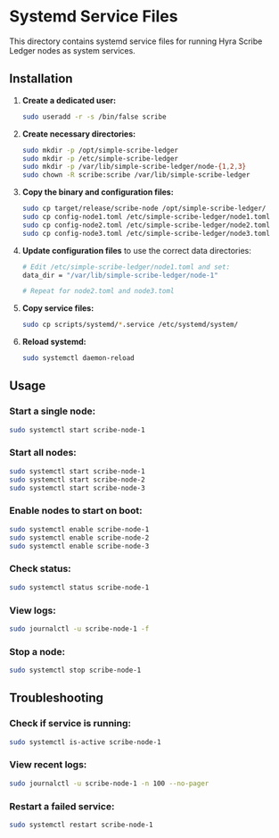 # Systemd Service Files

This directory contains systemd service files for running Hyra Scribe Ledger nodes as system services.

## Installation

1. **Create a dedicated user:**
   ```bash
   sudo useradd -r -s /bin/false scribe
   ```

2. **Create necessary directories:**
   ```bash
   sudo mkdir -p /opt/simple-scribe-ledger
   sudo mkdir -p /etc/simple-scribe-ledger
   sudo mkdir -p /var/lib/simple-scribe-ledger/node-{1,2,3}
   sudo chown -R scribe:scribe /var/lib/simple-scribe-ledger
   ```

3. **Copy the binary and configuration files:**
   ```bash
   sudo cp target/release/scribe-node /opt/simple-scribe-ledger/
   sudo cp config-node1.toml /etc/simple-scribe-ledger/node1.toml
   sudo cp config-node2.toml /etc/simple-scribe-ledger/node2.toml
   sudo cp config-node3.toml /etc/simple-scribe-ledger/node3.toml
   ```

4. **Update configuration files** to use the correct data directories:
   ```bash
   # Edit /etc/simple-scribe-ledger/node1.toml and set:
   data_dir = "/var/lib/simple-scribe-ledger/node-1"
   
   # Repeat for node2.toml and node3.toml
   ```

5. **Copy service files:**
   ```bash
   sudo cp scripts/systemd/*.service /etc/systemd/system/
   ```

6. **Reload systemd:**
   ```bash
   sudo systemctl daemon-reload
   ```

## Usage

### Start a single node:
```bash
sudo systemctl start scribe-node-1
```

### Start all nodes:
```bash
sudo systemctl start scribe-node-1
sudo systemctl start scribe-node-2
sudo systemctl start scribe-node-3
```

### Enable nodes to start on boot:
```bash
sudo systemctl enable scribe-node-1
sudo systemctl enable scribe-node-2
sudo systemctl enable scribe-node-3
```

### Check status:
```bash
sudo systemctl status scribe-node-1
```

### View logs:
```bash
sudo journalctl -u scribe-node-1 -f
```

### Stop a node:
```bash
sudo systemctl stop scribe-node-1
```

## Troubleshooting

### Check if service is running:
```bash
sudo systemctl is-active scribe-node-1
```

### View recent logs:
```bash
sudo journalctl -u scribe-node-1 -n 100 --no-pager
```

### Restart a failed service:
```bash
sudo systemctl restart scribe-node-1
```
